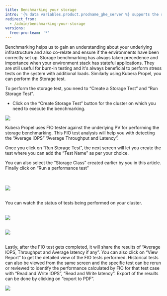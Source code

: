 ```yaml
---
title: Benchmarking your storage
intro: '{% data variables.product.prodname_ghe_server %} supports the same powerful API available on {% data variables.product.prodname_dotcom_the_website %} as well as its own set of API endpoints.'
redirect_from:
  - /admin/benchmarking-your-storage
versions:
  free-pro-team: '*'
---
```


Benchmarking helps us to gain an understanding about your underlying infrastructure and also co-relate and ensure if the environments have been correctly set up. Storage benchmarking has always taken precedence and importance when your environment stack has stateful applications. They are still useful for burn-in testing and it's always beneficial to perform stress tests on the system with additional loads.
Similarly using Kubera Propel, you can perform the Storage test.

To perform the storage test, you need to “Create a Storage Test” and “Run Storage Test”.

* Click on the “Create Storage Test” button for the cluster on which you need to execute the benchmarking.


<a href="/assets/images/propel14.png"><img class="image-with-border" src="/assets/images/propel14.png"></a>

Kubera Propel uses FIO tester against the underlying PV for performing the storage benchmarking. This FIO test analysis will help you with detecting the “Average IOPS” “Average Throughput and Latency”.

 Once you click on “Run Storage Test”, the next screen will let you create the test where you can add the “Test Name” as per your choice.

You can also select the “Storage Class” created earlier by you in this article.
Finally click on “Run a performance test”


<br><br>
<a href="/assets/images/propel15.png"><img class="image-with-border" src="/assets/images/propel15.png"></a>
<br><br>

You can watch the status of tests being performed on your cluster.
<br><br>

<a href="/assets/images/propel16.png"><img class="image-with-border" src="/assets/images/propel16.png"></a>
<br><br>

<a href="/assets/images/propel17.png"><img class="image-with-border" src="/assets/images/propel17.png"></a>
<br><br>


Lastly, after the FIO test gets completed, it will share the results of “Average IOPS, Throughput and Average latency if any”. You can also click on “View Report” to get the detailed view of the FIO tests performed. Historical tests can also be viewed from the same screen and the specific test can be rerun or reviewed to identify the performance calculated by FIO for that test case with “Read  and Write IOPS”, “Read and Write latency”. Export of the results can be done by clicking on “export to PDF”.


<a href="/assets/images/propel18.png"><img class="image-with-border" src="/assets/images/propel18.png"></a>
<br><br>
